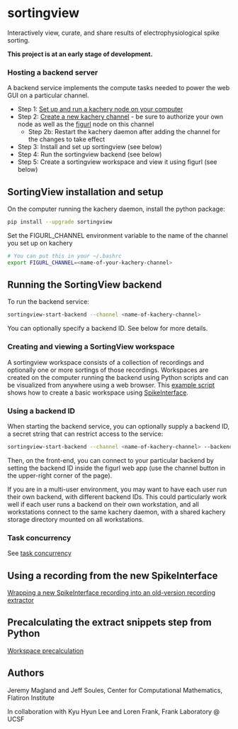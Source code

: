 # sortingview

Interactively view, curate, and share results of electrophysiological spike sorting.

**This project is at an early stage of development.**

### Hosting a backend server

A backend service implements the compute tasks needed to power the web GUI on a particular channel.

* Step 1: [Set up and run a kachery node on your computer](https://github.com/kacheryhub/kachery-doc/blob/main/doc/kacheryhub-markdown/hostKacheryNode.md)
* Step 2: [Create a new kachery channel](https://github.com/kacheryhub/kachery-doc/blob/main/doc/kacheryhub-markdown/createKacheryChannel.md) - be sure to authorize your own node as well as the [figurl](https://github.com/magland/figurl) node on this channel
  - Step 2b: Restart the kachery daemon after adding the channel for the changes to take effect
* Step 3: Install and set up sortingview (see below)
* Step 4: Run the sortingview backend (see below)
* Step 5: Create a sortingview workspace and view it using figurl (see below)

## SortingView installation and setup

On the computer running the kachery daemon, install the python package:

```bash
pip install --upgrade sortingview
```

Set the FIGURL_CHANNEL environment variable to the name of the channel you set up on kachery

```bash
# You can put this in your ~/.bashrc
export FIGURL_CHANNEL=<name-of-your-kachery-channel>
```

## Running the SortingView backend

To run the backend service:

```bash
sortingview-start-backend --channel <name-of-kachery-channel>
```

You can optionally specify a backend ID. See below for more details.

### Creating and viewing a SortingView workspace

A sortingview workspace consists of a collection of recordings and optionally one or more sortings of those recordings. Workspaces are created on the computer running the backend using Python scripts and can be visualized from anywhere using a web browser. This [example script](https://github.com/magland/sortingview/blob/main/devel/create_workspace.py) shows how to create a basic workspace using [SpikeInterface](https://github.com/SpikeInterface).

### Using a backend ID

When starting the backend service, you can optionally supply a backend ID, a secret string that can restrict access to the service:

```bash
sortingview-start-backend --channel <name-of-kachery-channel> --backend-id <secret-string>
```

Then, on the front-end, you can connect to your particular backend by setting the backend ID inside the figurl web app (use the channel button in the upper-right corner of the page).

If you are in a multi-user environment, you may want to have each user run their own backend, with different backend IDs. This could particularly work well if each user runs a backend on their own workstation, and all workstations connect to the same kachery daemon, with a shared kachery storage directory mounted on all workstations.

### Task concurrency

See [task concurrency](https://github.com/magland/sortingview/wiki/Task-concurrency)

## Using a recording from the new SpikeInterface

[Wrapping a new SpikeInterface recording into an old-version recording extractor](https://github.com/magland/sortingview/wiki/new-spike-interface-recording)

## Precalculating the extract snippets step from Python

[Workspace precalculation](https://github.com/magland/sortingview/wiki/workspace-precalculation)

## Authors

Jeremy Magland and Jeff Soules, Center for Computational Mathematics, Flatiron Institute

In collaboration with Kyu Hyun Lee and Loren Frank, Frank Laboratory @ UCSF
